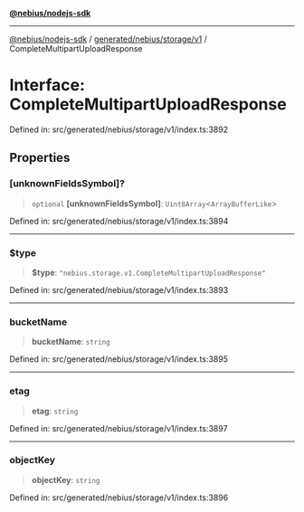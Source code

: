 [**@nebius/nodejs-sdk**](../../../../../README.md)

---

[@nebius/nodejs-sdk](../../../../../README.md) / [generated/nebius/storage/v1](../README.md) / CompleteMultipartUploadResponse

# Interface: CompleteMultipartUploadResponse

Defined in: src/generated/nebius/storage/v1/index.ts:3892

## Properties

### \[unknownFieldsSymbol\]?

> `optional` **\[unknownFieldsSymbol\]**: `Uint8Array`\<`ArrayBufferLike`\>

Defined in: src/generated/nebius/storage/v1/index.ts:3894

---

### $type

> **$type**: `"nebius.storage.v1.CompleteMultipartUploadResponse"`

Defined in: src/generated/nebius/storage/v1/index.ts:3893

---

### bucketName

> **bucketName**: `string`

Defined in: src/generated/nebius/storage/v1/index.ts:3895

---

### etag

> **etag**: `string`

Defined in: src/generated/nebius/storage/v1/index.ts:3897

---

### objectKey

> **objectKey**: `string`

Defined in: src/generated/nebius/storage/v1/index.ts:3896
